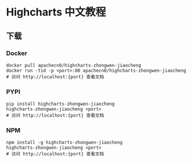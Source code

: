 # Highcharts 中文教程

## 下载

### Docker

```
docker pull apachecn0/highcharts-zhongwen-jiaocheng
docker run -tid -p <port>:80 apachecn0/highcharts-zhongwen-jiaocheng
# 访问 http://localhost:{port} 查看文档
```

### PYPI

```
pip install highcharts-zhongwen-jiaocheng
highcharts-zhongwen-jiaocheng <port>
# 访问 http://localhost:{port} 查看文档
```

### NPM

```
npm install -g highcharts-zhongwen-jiaocheng
highcharts-zhongwen-jiaocheng <port>
# 访问 http://localhost:{port} 查看文档
```
